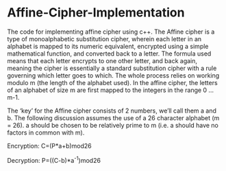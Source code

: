 # Affine-Cipher-Implementation
The code for implementing affine cipher using c++.
The Affine cipher is a type of monoalphabetic substitution cipher, wherein each letter in an alphabet is mapped to its numeric equivalent, encrypted using a simple mathematical function, and converted back to a letter. The formula used means that each letter encrypts to one other letter, and back again, meaning the cipher is essentially a standard substitution cipher with a rule governing which letter goes to which. 
The whole process relies on working modulo m (the length of the alphabet used). In the affine cipher, the letters of an alphabet of size m are first mapped to the integers in the range 0 … m-1. 

The ‘key’ for the Affine cipher consists of 2 numbers, we’ll call them a and b. The following discussion assumes the use of a 26 character alphabet (m = 26). a should be chosen to be relatively prime to m (i.e. a should have no factors in common with m). 

Encryption:  C=(P*a+b)mod26

Decryption: P=((C-b)*a<sup>-1</sup>)mod26
